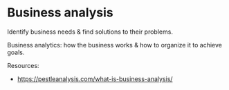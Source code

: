 # Business analysis

Identify business needs & find solutions to their problems.

Business analytics: how the business works & how to organize it to achieve goals.

Resources:
- https://pestleanalysis.com/what-is-business-analysis/
